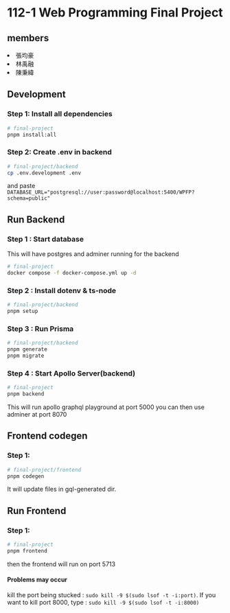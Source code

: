 # 112-1 Web Programming Final Project

## members

<nl>
  <li>張均豪</li>
  <li>林禹融</li>
  <li>陳秉緯</li>
</nl>

## Development

### Step 1: Install all dependencies

```sh
# final-project
pnpm install:all
```

### Step 2: Create .env in backend

```sh
# final-project/backend
cp .env.development .env
```

and paste `DATABASE_URL="postgresql://user:password@localhost:5400/WPFP?schema=public"`

## Run Backend

### Step 1 : Start database

This will have postgres and adminer running for the backend

```sh
# final-project
docker compose -f docker-compose.yml up -d
```

### Step 2 : Install dotenv & ts-node

```sh
# final-project/backend
pnpm setup
```

### Step 3 : Run Prisma

```sh
# final-project/backend
pnpm generate
pnpm migrate
```

### Step 4 : Start Apollo Server(backend)

```sh
# final-project
pnpm backend
```

This will run apollo graphql playground at port 5000
you can then use adminer at port 8070

## Frontend codegen

### Step 1:

```sh
# final-project/frontend
pnpm codegen
```

It will update files in gql-generated dir.

## Run Frontend

### Step 1:

```sh
# final-project
pnpm frontend
```

then the frontend will run on port 5713

#### Problems may occur

kill the port being stucked : `sudo kill -9 $(sudo lsof -t -i:port)`. If you want to kill port 8000, type : `sudo kill -9 $(sudo lsof -t -i:8000)`
